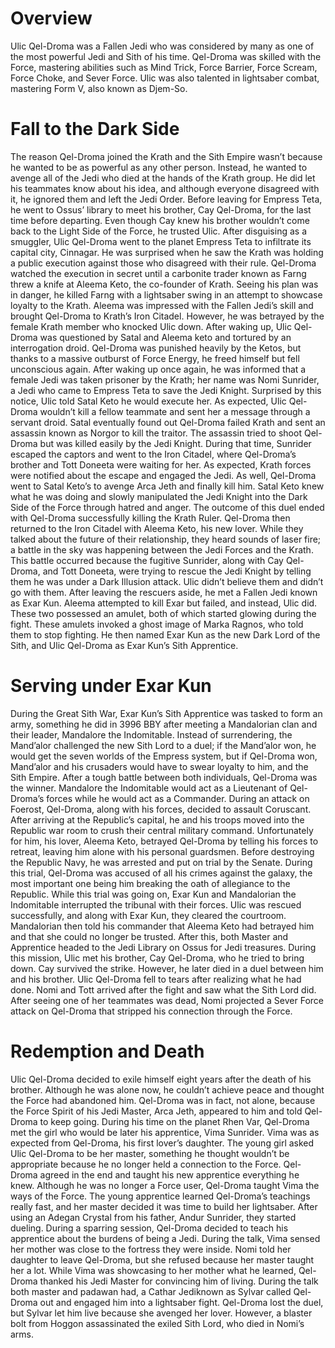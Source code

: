 # Overview

Ulic Qel-Droma was a Fallen Jedi who was considered by many as one of the most powerful Jedi and Sith of his time.
Qel-Droma was skilled with the Force, mastering abilities such as Mind Trick, Force Barrier, Force Scream, Force Choke, and Sever Force.
Ulic was also talented in lightsaber combat, mastering Form V, also known as Djem-So.

# Fall to the Dark Side

The reason Qel-Droma joined the Krath and the Sith Empire wasn’t because he wanted to be as powerful as any other person.
Instead, he wanted to avenge all of the Jedi who died at the hands of the Krath group.
He did let his teammates know about his idea, and although everyone disagreed with it, he ignored them and left the Jedi Order.
Before leaving for Empress Teta, he went to Ossus’ library to meet his brother, Cay Qel-Droma, for the last time before departing.
Even though Cay knew his brother wouldn’t come back to the Light Side of the Force, he trusted Ulic.
After disguising as a smuggler, Ulic Qel-Droma went to the planet Empress Teta to infiltrate its capital city, Cinnagar.
He was surprised when he saw the Krath was holding a public execution against those who disagreed with their rule.
Qel-Droma watched the execution in secret until a carbonite trader known as Farng threw a knife at Aleema Keto, the co-founder of Krath.
Seeing his plan was in danger, he killed Farng with a lightsaber swing in an attempt to showcase loyalty to the Krath.
Aleema was impressed with the Fallen Jedi’s skill and brought Qel-Droma to Krath’s Iron Citadel.
However, he was betrayed by the female Krath member who knocked Ulic down.
After waking up, Ulic Qel-Droma was questioned by Satal and Aleema keto and tortured by an interrogation droid.
Qel-Droma was punished heavily by the Ketos, but thanks to a massive outburst of Force Energy, he freed himself but fell unconscious again.
After waking up once again, he was informed that a female Jedi was taken prisoner by the Krath; her name was Nomi Sunrider, a Jedi who came to Empress Teta to save the Jedi Knight.
Surprised by this notice, Ulic told Satal Keto he would execute her.
As expected, Ulic Qel-Droma wouldn’t kill a fellow teammate and sent her a message through a servant droid.
Satal eventually found out Qel-Droma failed Krath and sent an assassin known as Norgor to kill the traitor.
The assassin tried to shoot Qel-Droma but was killed easily by the Jedi Knight.
During that time, Sunrider escaped the captors and went to the Iron Citadel, where Qel-Droma’s brother and Tott Doneeta were waiting for her.
As expected, Krath forces were notified about the escape and engaged the Jedi.
As well, Qel-Droma went to Satal Keto’s to avenge Arca Jeth and finally kill him.
Satal Keto knew what he was doing and slowly manipulated the Jedi Knight into the Dark Side of the Force through hatred and anger.
The outcome of this duel ended with Qel-Droma successfully killing the Krath Ruler.
Qel-Droma then returned to the Iron Citadel with Aleema Keto, his new lover.
While they talked about the future of their relationship, they heard sounds of laser fire; a battle in the sky was happening between the Jedi Forces and the Krath.
This battle occurred because the fugitive Sunrider, along with Cay Qel-Droma, and Tott Doneeta, were trying to rescue the Jedi Knight by telling them he was under a Dark Illusion attack.
Ulic didn’t believe them and didn’t go with them.
After leaving the rescuers aside, he met a Fallen Jedi known as Exar Kun.
Aleema attempted to kill Exar but failed, and instead, Ulic did.
These two possessed an amulet, both of which started glowing during the fight.
These amulets invoked a ghost image of Marka Ragnos, who told them to stop fighting.
He then named Exar Kun as the new Dark Lord of the Sith, and Ulic Qel-Droma as Exar Kun’s Sith Apprentice.

# Serving under Exar Kun

During the Great Sith War, Exar Kun’s Sith Apprentice was tasked to form an army, something he did in 3996 BBY after meeting a Mandalorian clan and their leader, Mandalore the Indomitable.
Instead of surrendering, the Mand’alor challenged the new Sith Lord to a duel; if the Mand’alor won, he would get the seven worlds of the Empress system, but if Qel-Droma won, Mand’alor and his crusaders would have to swear loyalty to him, and the Sith Empire.
After a tough battle between both individuals, Qel-Droma was the winner.
Mandalore the Indomitable would act as a Lieutenant of Qel-Droma’s forces while he would act as a Commander.
During an attack on Foerost, Qel-Droma, along with his forces, decided to assault Coruscant.
After arriving at the Republic’s capital, he and his troops moved into the Republic war room to crush their central military command.
Unfortunately for him, his lover, Aleema Keto, betrayed Qel-Droma by telling his forces to retreat, leaving him alone with his personal guardsmen.
Before destroying the Republic Navy, he was arrested and put on trial by the Senate.
During this trial, Qel-Droma was accused of all his crimes against the galaxy, the most important one being him breaking the oath of allegiance to the Republic.
While this trial was going on, Exar Kun and Mandalorian the Indomitable interrupted the tribunal with their forces.
Ulic was rescued successfully, and along with Exar Kun, they cleared the courtroom.
Mandalorian then told his commander that Aleema Keto had betrayed him and that she could no longer be trusted.
After this, both Master and Apprentice headed to the Jedi Library on Ossus for Jedi treasures.
During this mission, Ulic met his brother, Cay Qel-Droma, who he tried to bring down.
Cay survived the strike.
However, he later died in a duel between him and his brother.
Ulic Qel-Droma fell to tears after realizing what he had done.
Nomi and Tott arrived after the fight and saw what the Sith Lord did.
After seeing one of her teammates was dead, Nomi projected a Sever Force attack on Qel-Droma that stripped his connection through the Force.

# Redemption and Death

Ulic Qel-Droma decided to exile himself eight years after the death of his brother.
Although he was alone now, he couldn’t achieve peace and thought the Force had abandoned him.
Qel-Droma was in fact, not alone, because the Force Spirit of his Jedi Master, Arca Jeth, appeared to him and told Qel-Droma to keep going.
During his time on the planet Rhen Var, Qel-Droma met the girl who would be later his apprentice, Vima Sunrider.
Vima was as expected from Qel-Droma, his first lover’s daughter.
The young girl asked Ulic Qel-Droma to be her master, something he thought wouldn’t be appropriate because he no longer held a connection to the Force.
Qel-Droma agreed in the end and taught his new apprentice everything he knew.
Although he was no longer a Force user, Qel-Droma taught Vima the ways of the Force.
The young apprentice learned Qel-Droma’s teachings really fast, and her master decided it was time to build her lightsaber.
After using an Adegan Crystal from his father, Andur Sunrider, they started dueling.
During a sparring session, Qel-Droma decided to teach his apprentice about the burdens of being a Jedi.
During the talk, Vima sensed her mother was close to the fortress they were inside.
Nomi told her daughter to leave Qel-Droma, but she refused because her master taught her a lot.
While Vima was showcasing to her mother what he learned, Qel-Droma thanked his Jedi Master for convincing him of living.
During the talk both master and padawan had, a Cathar Jediknown as Sylvar called Qel-Droma out and engaged him into a lightsaber fight.
Qel-Droma lost the duel, but Sylvar let him live because she avenged her lover.
However, a blaster bolt from Hoggon assassinated the exiled Sith Lord, who died in Nomi’s arms.

